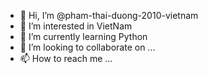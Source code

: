 - 👋 Hi, I’m @pham-thai-duong-2010-vietnam
- 👀 I’m interested in VietNam 
- 🌱 I’m currently learning Python
- 💞️ I’m looking to collaborate on ...
- 📫 How to reach me ...

<!---
pham-thai-duong-2010-vietnam/pham-thai-duong-2010-vietnam is a ✨ special ✨ repository because its `README.md` (this file) appears on your GitHub profile.
You can click the Preview link to take a look at your changes.
--->
